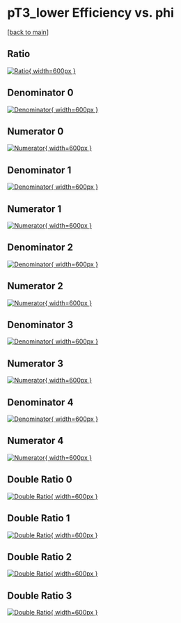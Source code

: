 # pT3_lower Efficiency vs. phi

[[back to main](./)]



## Ratio

[![Ratio](../mtv/var/pT3_lower_xtr_321_-1_eff_phi.png){ width=600px }](../mtv/var/pT3_lower_xtr_321_-1_eff_phi.pdf)

## Denominator 0

[![Denominator](../mtv/den/pT3_lower_xtr_321_-1_eff_phi_den0.png){ width=600px }](../mtv/den/pT3_lower_xtr_321_-1_eff_phi_den0.pdf)

## Numerator 0

[![Numerator](../mtv/num/pT3_lower_xtr_321_-1_eff_phi_num0.png){ width=600px }](../mtv/num/pT3_lower_xtr_321_-1_eff_phi_num0.pdf)

## Denominator 1

[![Denominator](../mtv/den/pT3_lower_xtr_321_-1_eff_phi_den1.png){ width=600px }](../mtv/den/pT3_lower_xtr_321_-1_eff_phi_den1.pdf)

## Numerator 1

[![Numerator](../mtv/num/pT3_lower_xtr_321_-1_eff_phi_num1.png){ width=600px }](../mtv/num/pT3_lower_xtr_321_-1_eff_phi_num1.pdf)

## Denominator 2

[![Denominator](../mtv/den/pT3_lower_xtr_321_-1_eff_phi_den2.png){ width=600px }](../mtv/den/pT3_lower_xtr_321_-1_eff_phi_den2.pdf)

## Numerator 2

[![Numerator](../mtv/num/pT3_lower_xtr_321_-1_eff_phi_num2.png){ width=600px }](../mtv/num/pT3_lower_xtr_321_-1_eff_phi_num2.pdf)

## Denominator 3

[![Denominator](../mtv/den/pT3_lower_xtr_321_-1_eff_phi_den3.png){ width=600px }](../mtv/den/pT3_lower_xtr_321_-1_eff_phi_den3.pdf)

## Numerator 3

[![Numerator](../mtv/num/pT3_lower_xtr_321_-1_eff_phi_num3.png){ width=600px }](../mtv/num/pT3_lower_xtr_321_-1_eff_phi_num3.pdf)

## Denominator 4

[![Denominator](../mtv/den/pT3_lower_xtr_321_-1_eff_phi_den4.png){ width=600px }](../mtv/den/pT3_lower_xtr_321_-1_eff_phi_den4.pdf)

## Numerator 4

[![Numerator](../mtv/num/pT3_lower_xtr_321_-1_eff_phi_num4.png){ width=600px }](../mtv/num/pT3_lower_xtr_321_-1_eff_phi_num4.pdf)

## Double Ratio 0

[![Double Ratio](../mtv/ratio/pT3_lower_xtr_321_-1_eff_phi_ratio0.png){ width=600px }](../mtv/ratio/pT3_lower_xtr_321_-1_eff_phi_ratio0.pdf)

## Double Ratio 1

[![Double Ratio](../mtv/ratio/pT3_lower_xtr_321_-1_eff_phi_ratio1.png){ width=600px }](../mtv/ratio/pT3_lower_xtr_321_-1_eff_phi_ratio1.pdf)

## Double Ratio 2

[![Double Ratio](../mtv/ratio/pT3_lower_xtr_321_-1_eff_phi_ratio2.png){ width=600px }](../mtv/ratio/pT3_lower_xtr_321_-1_eff_phi_ratio2.pdf)

## Double Ratio 3

[![Double Ratio](../mtv/ratio/pT3_lower_xtr_321_-1_eff_phi_ratio3.png){ width=600px }](../mtv/ratio/pT3_lower_xtr_321_-1_eff_phi_ratio3.pdf)

